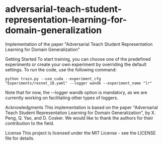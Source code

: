 # adversarial-teach-student-representation-learning-for-domain-generalization
Implementation of the paper "Adversarial Teach Student Representation Learning for Domain Generalization"

Getting Started
To start training, you can choose one of the predefined experiments or create your own experiment by overriding the default settings. 
To run the code, use the following command:

```python:
python train.py --use_cuda --experiment_cfg "Experiments/resnet_18.yaml" --logger wandb --experiment_name "lr"
```

Note that for now, the --logger wandb option is mandatory, as we are currently working on facilitating other types of loggers.

Acknowledgments
This implementation is based on the paper "Adversarial Teach Student Representation Learning for Domain Generalization", by X. Peng, Q. Yao, and D. Cosker. We would like to thank the authors for their contribution to the field.

License
This project is licensed under the MIT License - see the LICENSE file for details.

